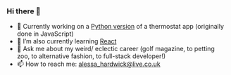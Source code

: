 ### Hi there 👋
- 🔭 Currently working on a [Python version](https://github.com/alessa-lou/Thermostat_python) of a thermostat app (originally done in JavaScript)
- 🌱 I’m also currently learning [React](https://reactjs.org)
- 💬 Ask me about my weird/ eclectic career (golf magazine, to petting zoo, to alternative fashion, to full-stack developer!)
- 📫 How to reach me: alessa_hardwick@live.co.uk
